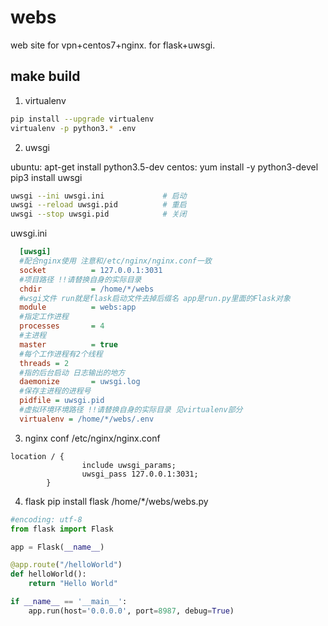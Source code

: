 
# webs

web site for vpn+centos7+nginx. for flask+uwsgi.

## make build

1. virtualenv

```bash
pip install --upgrade virtualenv
virtualenv -p python3.* .env
```

2. uwsgi

ubuntu: apt-get install python3.5-dev
centos: yum install -y  python3-devel
pip3 install uwsgi

```bash
uwsgi --ini uwsgi.ini             # 启动
uwsgi --reload uwsgi.pid          # 重启
uwsgi --stop uwsgi.pid            # 关闭
```

uwsgi.ini

```ini
  [uwsgi]
  #配合nginx使用 注意和/etc/nginx/nginx.conf一致
  socket          = 127.0.0.1:3031
  #项目路径 !!请替换自身的实际目录
  chdir           = /home/*/webs
  #wsgi文件 run就是flask启动文件去掉后缀名 app是run.py里面的Flask对象
  module          = webs:app
  #指定工作进程
  processes       = 4
  #主进程
  master          = true
  #每个工作进程有2个线程
  threads = 2
  #指的后台启动 日志输出的地方
  daemonize       = uwsgi.log
  #保存主进程的进程号
  pidfile = uwsgi.pid
  #虚拟环境环境路径 !!请替换自身的实际目录 见virtualenv部分
  virtualenv = /home/*/webs/.env
```

3. nginx conf
/etc/nginx/nginx.conf

```nginx
location / {
                include uwsgi_params;
                uwsgi_pass 127.0.0.1:3031;
        }
```

4. flask
pip install flask
/home/*/webs/webs.py

```python
#encoding: utf-8
from flask import Flask

app = Flask(__name__)

@app.route("/helloWorld")
def helloWorld():
    return "Hello World"

if __name__ == '__main__':
    app.run(host='0.0.0.0', port=8987, debug=True)
```
